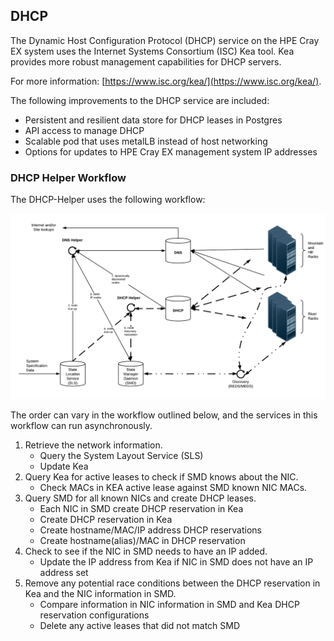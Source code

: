 ## DHCP

The Dynamic Host Configuration Protocol \(DHCP\) service on the HPE Cray EX system uses the Internet Systems Consortium \(ISC\) Kea tool. Kea provides more robust management capabilities for DHCP servers.

For more information: [https://www.isc.org/kea/](https://www.isc.org/kea/).

The following improvements to the DHCP service are included:

-   Persistent and resilient data store for DHCP leases in Postgres
-   API access to manage DHCP
-   Scalable pod that uses metalLB instead of host networking
-   Options for updates to HPE Cray EX management system IP addresses

### DHCP Helper Workflow

The DHCP-Helper uses the following workflow:

![DHCP Helper](../../../img/operations/DHCP_Helper.PNG)

The order can vary in the workflow outlined below, and the services in this workflow can run asynchronously.

1.  Retrieve the network information.
    -   Query the System Layout Service \(SLS\)
    -   Update Kea
2.  Query Kea for active leases to check if SMD knows about the NIC.
    -   Check MACs in KEA active lease against SMD known NIC MACs.
3.  Query SMD for all known NICs and create DHCP leases.
    -   Each NIC in SMD create DHCP reservation in Kea
    -   Create DHCP reservation in Kea
    -   Create hostname/MAC/IP address DHCP reservations
    -   Create hostname\(alias\)/MAC in DHCP reservation
4.  Check to see if the NIC in SMD needs to have an IP added.
    -   Update the IP address from Kea if NIC in SMD does not have an IP address set
5.  Remove any potential race conditions between the DHCP reservation in Kea and the NIC information in SMD.
    -   Compare information in NIC information in SMD and Kea DHCP reservation configurations
    -   Delete any active leases that did not match SMD

